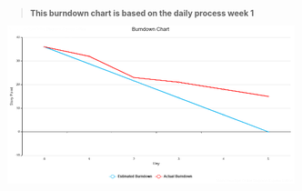 >  **This burndown chart is based on the daily process week 1**

![](Images/Sprint%20Burndown%20Chart%201.png)
